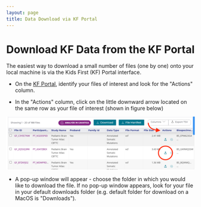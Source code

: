 ```yaml
---
layout: page
title: Data Download via KF Portal
---
```


Download KF Data from the KF Portal
================================================

The easiest way to download a small number of files (one by one) onto your local machine is via the Kids First (KF) Portal interface.

* On the [KF Portal](https://portal.kidsfirstdrc.org/dashboard), identify your files of interest and look for the "Actions" column.

* In the "Actions" column, click on the little downward arrow located on the same row as your file of interest (shown in figure below)

![](../images-kf/Data_Download_File_download_one_by_one.png "Download button in Actions column")

* A pop-up window will appear - choose the folder in which you would like to download the file. If no pop-up window appears, look for your file in your default downloads folder (e.g. default folder for download on a MacOS is "Downloads").
